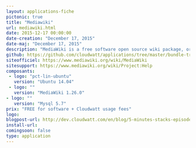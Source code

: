 ```yaml
---
layout: applications-fiche
pictonic: true
title: "Mediawiki"
url: mediawiki.html
date: 2015-12-17 00:00:00
date-creation: "December 17, 2015"
date-maj: "December 17, 2015"
description: "MediaWiki is a free software open source wiki package, originally for use on Wikipedia. It is now also used by several other projects of the non-profit Wikimedia Foundation and by many other wikis, including the own website of MediaWiki."
github: https://github.com/cloudwatt/applications/tree/master/bundle-trusty-mediawiki
siteofficiel: https://www.mediawiki.org/wiki/MediaWiki
sitesupport: https://www.mediawiki.org/wiki/Project:Help
composants:
 - logo: "pct-lin-ubuntu"
   version: "Ubuntu 14.04"
 - logo: ""
   version: "MediaWiki 1.26.0"
- logo: ""
   version: "Mysql 5.7"
prix: "FREE for software + Cloudwatt usage fees"
logo: 
blogpost-url: http://dev.cloudwatt.com/en/blog/5-minutes-stacks-episode-twenty-mediawiki.html
install-url:
comingsoon: false
type: application
---
```

